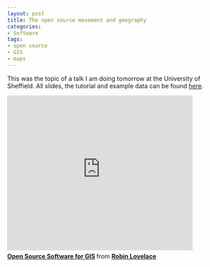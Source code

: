 ```yaml
---
layout: post
title: The open source movement and geography 
categories:
- Software 
tags:
- open source
- GIS
- maps
---
```

This was the topic of a talk I am doing tomorrow at the University of Sheffield.
All slides, the tutorial and example data can be found
 [here](https://dl.dropboxusercontent.com/u/15008199/osm-challenge-public.zip).

<iframe src="http://www.slideshare.net/slideshow/embed_code/28502645" width="427" height="356" frameborder="0" marginwidth="0" marginheight="0" scrolling="no" style="border:1px solid #CCC;border-width:1px 1px 0;margin-bottom:5px" allowfullscreen> </iframe> <div style="margin-bottom:5px"> <strong> <a href="https://www.slideshare.net/robinlovelace1985/osgp" title="Open Source Software for GIS" target="_blank">Open Source Software for GIS</a> </strong> from <strong><a href="http://www.slideshare.net/robinlovelace1985" target="_blank">Robin Lovelace</a></strong> </div>


